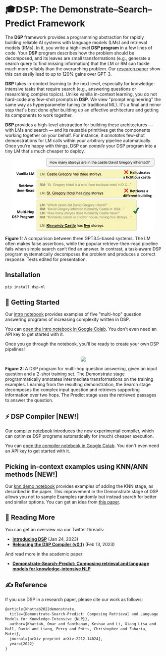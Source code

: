 # 🎓𝗗𝗦𝗣: The Demonstrate–Search–Predict Framework

The **DSP** framework provides a programming abstraction for rapidly building reliable AI systems with language models (LMs) and retrieval models (RMs). In it, you write a high-level **DSP program** in a few lines of code. Your **DSP** program describes how the problem should be decomposed, and its leaves are small transformations (e.g., generate a search query to find missing information) that the LM or RM can tackle much more reliably than the overarching problem. Our [research paper](https://arxiv.org/abs/2212.14024) show this can easily lead to up to 120% gains over GPT-3.

**DSP** takes in-context learning to the next level, especially for knowledge-intensive tasks that require search (e.g., answering questions or researching complex topics). Unlike vanilla in-context learning, you do not hard-code any few-shot prompts in **DSP**. We view "prompt engineering" the same way as hyperparameter tuning (in traditional ML). It's a final and minor step that's best done _after_ building up an effective architecture and getting its components to work together.

**DSP** provides a high-level abstraction for building these architectures — with LMs and search — and its reusable primitives get the components working together on your behalf. For instance, it *annotates* few-shot demonstrations for LM calls within your arbitrary pipeline automatically. Once you're happy with things, DSP can *compile* your DSP program into a tiny LM that's much cheaper to deploy.


<p align="center">
  <img align="center" src="docs/images/DSP-tasks.png" width="460px" />
</p>
<p align="left">
  <b>Figure 1:</b> A comparison between three GPT3.5-based systems. The LM often makes false assertions, while the popular retrieve-then-read pipeline fails when simple search can’t find an answer. In contrast, a task-aware DSP program systematically decomposes the problem and produces a correct response. Texts edited for presentation.
</p>


## Installation

```pip install dsp-ml```

## 🏃 Getting Started

Our [intro notebook](intro.ipynb) provides examples of five "multi-hop" question answering programs of increasing complexity written in DSP.

You can [open the intro notebook in Google Colab](https://colab.research.google.com/github/stanfordnlp/dsp/blob/main/intro.ipynb). You don't even need an API key to get started with it.

Once you go through the notebook, you'll be ready to create your own DSP pipelines!
&nbsp;

<p align="center">
  <img align="center" src="docs/images/DSP-example.png" width="850px" />
</p>
<p align="left">
  <b>Figure 2:</b> A DSP program for multi-hop question answering, given an input question and a 2-shot training set. The Demonstrate stage programmatically annotates intermediate transformations on the training examples. Learning from the resulting demonstration, the Search stage decomposes the complex input question and retrieves supporting information over two hops. The Predict stage uses the retrieved passages to answer the question.
</p>


## ⚡️ DSP Compiler [NEW!]

Our [compiler notebook](compiler.ipynb) introduces the new experimental compiler, which can optimize DSP programs automatically for (much) cheaper execution.

You can [open the compiler notebook in Google Colab](https://colab.research.google.com/github/stanfordnlp/dsp/blob/main/compiler.ipynb). You don't even need an API key to get started with it.

## Picking in-context examples using KNN/ANN methods [NEW!]

Our [knn demo notebook](tests/knn_demonstrations_test.ipynb) provides examples of adding the KNN stage, as described in the paper. This improvement in the Demonstrate stage of DSP allows you not to sample Examples randomly but instead search for better and similar options. You can get an idea from [this paper](https://arxiv.org/abs/2101.06804).

## 📜 Reading More

You can get an overview via our Twitter threads:
* [**Introducing DSP**](https://twitter.com/lateinteraction/status/1617953413576425472)  (Jan 24, 2023)
* [**Releasing the DSP Compiler (v0.1)**](https://twitter.com/lateinteraction/status/1625231662849073160)  (Feb 13, 2023)

And read more in the academic paper:
* [**Demonstrate-Search-Predict: Composing retrieval and language models for knowledge-intensive NLP**](https://arxiv.org/abs/2212.14024.pdf)

## ✍️ Reference

If you use DSP in a research paper, please cite our work as follows:

```
@article{khattab2022demonstrate,
  title={Demonstrate-Search-Predict: Composing Retrieval and Language Models for Knowledge-Intensive {NLP}},
  author={Khattab, Omar and Santhanam, Keshav and Li, Xiang Lisa and Hall, David and Liang, Percy and Potts, Christopher and Zaharia, Matei},
  journal={arXiv preprint arXiv:2212.14024},
  year={2022}
}
```
